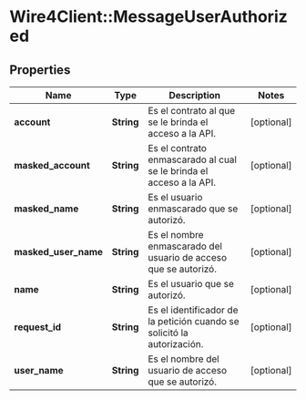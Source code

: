# Wire4Client::MessageUserAuthorized

## Properties
Name | Type | Description | Notes
------------ | ------------- | ------------- | -------------
**account** | **String** | Es el contrato al que se le brinda el acceso a la API. | [optional] 
**masked_account** | **String** | Es el contrato enmascarado al cual se le brinda el acceso a la API. | [optional] 
**masked_name** | **String** | Es el usuario enmascarado que se autorizó. | [optional] 
**masked_user_name** | **String** | Es el nombre enmascarado del usuario de acceso que se autorizó. | [optional] 
**name** | **String** | Es el usuario que se autorizó. | [optional] 
**request_id** | **String** | Es el identificador de la petición cuando se solicitó la autorización. | [optional] 
**user_name** | **String** | Es el nombre del usuario de acceso que se autorizó. | [optional] 


